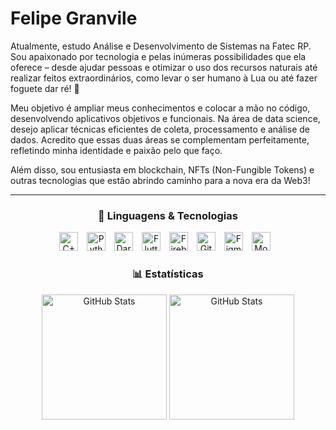 <h1 align="left"> Felipe Granvile</h1>

Atualmente, estudo Análise e Desenvolvimento de Sistemas na Fatec RP. Sou apaixonado por tecnologia e pelas inúmeras possibilidades que ela oferece – desde ajudar pessoas e otimizar o uso dos recursos naturais até realizar feitos extraordinários, como levar o ser humano à Lua ou até fazer foguete dar ré! 🚀

Meu objetivo é ampliar meus conhecimentos e colocar a mão no código, desenvolvendo aplicativos objetivos e funcionais. Na área de data science, desejo aplicar técnicas eficientes de coleta, processamento e análise de dados. Acredito que essas duas áreas se complementam perfeitamente, refletindo minha identidade e paixão pelo que faço.

Além disso, sou entusiasta em blockchain, NFTs (Non-Fungible Tokens) e outras tecnologias que estão abrindo caminho para a nova era da Web3!

<!--
<p align="center">
    <a href="https://github.com/8FTG8?tab=repositories&sort=stargazers">
        <img 
            alt="Estrelas" 
            title="Total de estrelas GitHub" 
            src="https://custom-icon-badges.demolab.com/github/stars/8FTG8?color=F7721A&style=for-the-badge&labelColor=E75C00&logo=star&label=Estrelas"
        />
    </a>
    <a href="https://github.com/8FTG8?tab=followers">
        <img 
            alt="Seguidores" 
            title="Me siga no GitHub" 
            src="https://custom-icon-badges.demolab.com/github/followers/8FTG8?color=236ad3&labelColor=1155ba&style=for-the-badge&logo=github&label=Seguidores&logoColor=white"
        />
    </a>
</p>
-->

---

<h3 align="center">🚀 Linguagens & Tecnologias</h3>

<p align="center">
    <img
        alt="C++"
        title="C++" 
        width="30px" 
        style="padding-right: 10px;" 
        src="https://cdn.jsdelivr.net/gh/devicons/devicon@latest/icons/cplusplus/cplusplus-original.svg"
    />
    <img
        alt="Python"
        title="Python" 
        width="30px" 
        style="padding-right: 10px;" 
        src="https://cdn.jsdelivr.net/gh/devicons/devicon@latest/icons/python/python-original.svg"
    />
    <img 
        alt="Dart"
        title="Dart" 
        width="30px" 
        style="padding-right: 10px;" 
        src="https://cdn.jsdelivr.net/gh/devicons/devicon@latest/icons/dart/dart-original.svg"
    />
    <img
        alt="Flutter"
        title="Flutter" 
        width="30px" 
        style="padding-right: 10px;" 
        src="https://cdn.jsdelivr.net/gh/devicons/devicon@latest/icons/flutter/flutter-original.svg"
    />
    <img 
        alt="Firebase"
        title="Firebase" 
        width="30px" 
        style="padding-right: 10px;" 
        src="https://cdn.jsdelivr.net/gh/devicons/devicon@latest/icons/firebase/firebase-original.svg"
    />
    <img 
        alt="Git"
        title="Git" 
        width="30px" 
        style="padding-right: 10px;" 
        src="https://cdn.jsdelivr.net/gh/devicons/devicon@latest/icons/git/git-original.svg"
    />
    <img 
        alt="Figma"
        title="Figma" 
        width="30px" 
        style="padding-right: 10px;" 
        src="https://cdn.jsdelivr.net/gh/devicons/devicon@latest/icons/figma/figma-original.svg"
    />
    <img 
        alt="Moodle"
        title="Git" 
        width="30px" 
        style="padding-right: 10px;" 
        src="https://cdn.jsdelivr.net/gh/devicons/devicon@latest/icons/moodle/moodle-original.svg"
    />
</p>

<h3 align="center">📊 Estatísticas</h3>

<p align="center">
    <img 
        alt="GitHub Stats" 
        height="200" 
        src="https://github-readme-stats.vercel.app/api?username=8FTG8&show_icons=true&theme=highcontrast&include_all_commits=true&locale=pt-br"
    />
    <img 
        alt="GitHub Stats" 
        height="200" 
        src="https://github-readme-stats.vercel.app/api/top-langs/?username=8FTG8&theme=highcontrast&layout=compact&custom_title=Tecnologias&langs_count=8"
    />
</p>
